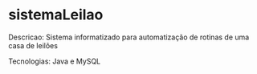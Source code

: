# sistemaLeilao
Descricao: 
Sistema informatizado para automatização de rotinas de uma casa de leilões

Tecnologias: 
Java e MySQL
